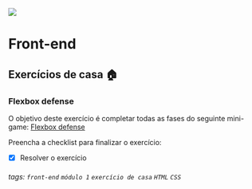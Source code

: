 ![](https://i.imgur.com/xG74tOh.png)

# Front-end

## Exercícios de casa 🏠

### Flexbox defense

O objetivo deste exercício é completar todas as fases do seguinte mini-game:
[Flexbox defense](https://flexbox-defense-pt.netlify.app/)

Preencha a checklist para finalizar o exercício:

- [x] Resolver o exercício

###### tags: `front-end` `módulo 1` `exercício de casa` `HTML` `CSS`